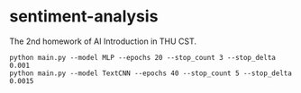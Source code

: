 # sentiment-analysis
The 2nd homework of AI Introduction in THU CST.

```
python main.py --model MLP --epochs 20 --stop_count 3 --stop_delta 0.001
python main.py --model TextCNN --epochs 40 --stop_count 5 --stop_delta 0.0015
```

